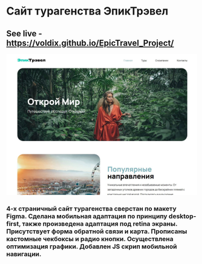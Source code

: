 # Сайт турагенства ЭпикТрэвел
## See live - https://voldix.github.io/EpicTravel_Project/
![App Screenshot](/img/project_img.JPG)
### 4-x страничный сайт турагенства сверстан по макету Figma. Сделана мобильная адаптация по принципу desktop-first, также произведена адаптация под retina экраны. Присутствует форма обратной связи и карта. Прописаны кастомные чекбоксы и радио кнопки. Осуществлена оптимизация графики. Добавлен JS скрип мобильной навигации.
